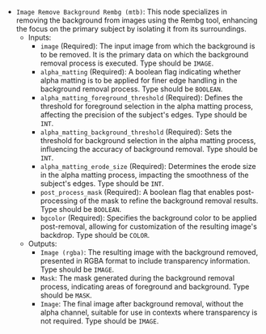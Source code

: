 - `Image Remove Background Rembg (mtb)`: This node specializes in removing the background from images using the Rembg tool, enhancing the focus on the primary subject by isolating it from its surroundings.
    - Inputs:
        - `image` (Required): The input image from which the background is to be removed. It is the primary data on which the background removal process is executed. Type should be `IMAGE`.
        - `alpha_matting` (Required): A boolean flag indicating whether alpha matting is to be applied for finer edge handling in the background removal process. Type should be `BOOLEAN`.
        - `alpha_matting_foreground_threshold` (Required): Defines the threshold for foreground selection in the alpha matting process, affecting the precision of the subject's edges. Type should be `INT`.
        - `alpha_matting_background_threshold` (Required): Sets the threshold for background selection in the alpha matting process, influencing the accuracy of background removal. Type should be `INT`.
        - `alpha_matting_erode_size` (Required): Determines the erode size in the alpha matting process, impacting the smoothness of the subject's edges. Type should be `INT`.
        - `post_process_mask` (Required): A boolean flag that enables post-processing of the mask to refine the background removal results. Type should be `BOOLEAN`.
        - `bgcolor` (Required): Specifies the background color to be applied post-removal, allowing for customization of the resulting image's backdrop. Type should be `COLOR`.
    - Outputs:
        - `Image (rgba)`: The resulting image with the background removed, presented in RGBA format to include transparency information. Type should be `IMAGE`.
        - `Mask`: The mask generated during the background removal process, indicating areas of foreground and background. Type should be `MASK`.
        - `Image`: The final image after background removal, without the alpha channel, suitable for use in contexts where transparency is not required. Type should be `IMAGE`.

